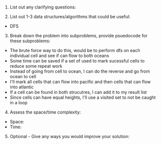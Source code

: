 1. List out any clarifying questions:


2. List out 1-3 data structures/algorithms that could be useful:
- DFS

3. Break down the problem into subproblems, provide psuedocode for these subproblems:
- The brute force way to do this, would be to perform dfs on each individual cell and see if can flow to both oceans
- Some time can be saved if a set of used to mark sucessful cells to reduce some repeat work
- Instead of going from cell to ocean, I can do the reverse and go from ocean to cell
- I'll mark all cells that can flow into pacific and then cells that can flow into atlantic
- If a cell can be found in both strucutres, I can add it to my result list
- Since cells can have equal heights, I'll use a visited set to not be caught in a loop

4. Assess the space/time complexity:
- Space: 
- Time: 

5. Optional - Give any ways you would improve your solution: